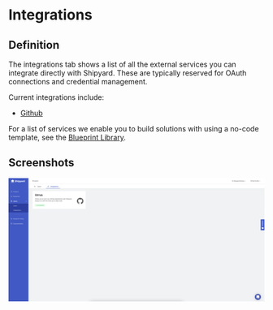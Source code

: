 # Integrations

## Definition

The integrations tab shows a list of all the external services you can integrate directly with Shipyard. These are typically reserved for OAuth connections and credential management. 

Current integrations include:

* [Github](github-integration.md)

For a list of services we enable you to build solutions with using a no-code template, see the [Blueprint Library](../../blueprint-library.md).

## Screenshots

![](../../../.gitbook/assets/image%20%28109%29.png)



